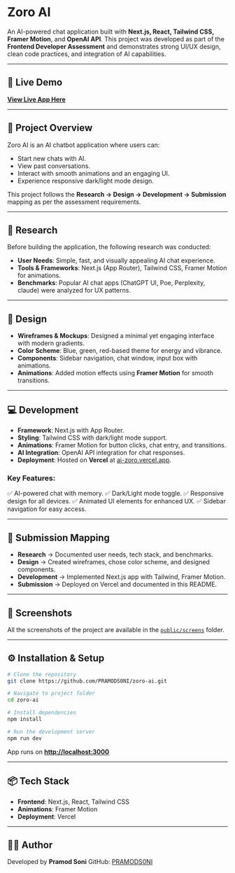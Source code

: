 # Zoro AI

An AI-powered chat application built with **Next.js, React, Tailwind CSS, Framer Motion**, and **OpenAI API**. This project was developed as part of the **Frontend Developer Assessment** and demonstrates strong UI/UX design, clean code practices, and integration of AI capabilities.

---

## 🚀 Live Demo

[**View Live App Here**](https://ai-zoro.vercel.app/)

---

## 📌 Project Overview

Zoro AI is an AI chatbot application where users can:

* Start new chats with AI.
* View past conversations.
* Interact with smooth animations and an engaging UI.
* Experience responsive dark/light mode design.

This project follows the **Research → Design → Development → Submission** mapping as per the assessment requirements.

---

## 🔎 Research

Before building the application, the following research was conducted:

* **User Needs**: Simple, fast, and visually appealing AI chat experience.
* **Tools & Frameworks**: Next.js (App Router), Tailwind CSS, Framer Motion for animations.
* **Benchmarks**: Popular AI chat apps (ChatGPT UI, Poe, Perplexity, claude) were analyzed for UX patterns.

---

## 🎨 Design

* **Wireframes & Mockups**: Designed a minimal yet engaging interface with modern gradients.
* **Color Scheme**: Blue, green, red-based theme for energy and vibrance.
* **Components**: Sidebar navigation, chat window, input box with animations.
* **Animations**: Added motion effects using **Framer Motion** for smooth transitions.

---

## 💻 Development

* **Framework**: Next.js with App Router.
* **Styling**: Tailwind CSS with dark/light mode support.
* **Animations**: Framer Motion for button clicks, chat entry, and transitions.
* **AI Integration**: OpenAI API integration for chat responses.
* **Deployment**: Hosted on **Vercel** at [ai-zoro.vercel.app](https://ai-zoro.vercel.app/).

### Key Features:

✅ AI-powered chat with memory.
✅ Dark/Light mode toggle.
✅ Responsive design for all devices.
✅ Animated UI elements for enhanced UX.
✅ Sidebar navigation for easy access.

---

## 📂 Submission Mapping

* **Research** → Documented user needs, tech stack, and benchmarks.
* **Design** → Created wireframes, chose color scheme, and designed components.
* **Development** → Implemented Next.js app with Tailwind, Framer Motion.
* **Submission** → Deployed on Vercel and documented in this README.

---

## 📸 Screenshots

All the screenshots of the project are available in the [`public/screens`](./public/screens) folder.

---

## ⚙️ Installation & Setup

```bash
# Clone the repository
git clone https://github.com/PRAMODS0NI/zoro-ai.git

# Navigate to project folder
cd zoro-ai

# Install dependencies
npm install

# Run the development server
npm run dev
```

App runs on **[http://localhost:3000](http://localhost:3000)**

---

## 📦 Tech Stack

* **Frontend**: Next.js, React, Tailwind CSS
* **Animations**: Framer Motion
* **Deployment**: Vercel

---

## 👨‍💻 Author

Developed by **Pramod Soni**
GitHub: [PRAMODS0NI](https://github.com/PRAMODS0NI)
